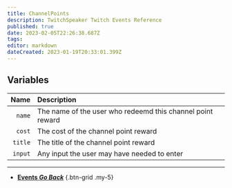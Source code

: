 ```yaml
---
title: ChannelPoints
description: TwitchSpeaker Twitch Events Reference
published: true
date: 2023-02-05T22:26:38.687Z
tags: 
editor: markdown
dateCreated: 2023-01-19T20:33:01.399Z
---
```


## Variables
Name | Description
----:|:------------
`name` | The name of the user who redeemd this channel point reward
`cost` | The cost of the channel point reward
`title` | The title of the channel point reward
`input` | Any input the user may have needed to enter

---

- [<i class="mdi mdi-chevron-left"></i>**Events *Go Back***](/TwitchSpeaker/Events)
{.btn-grid .my-5}